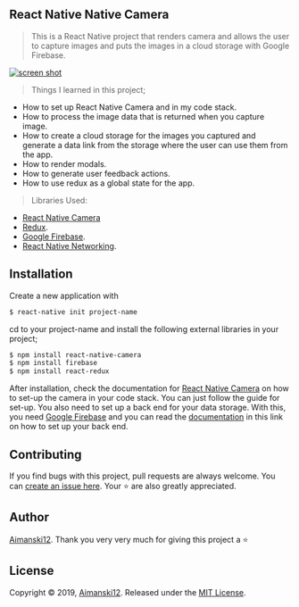 ## React Native Native Camera

> This is a React Native project that renders camera and allows the user to capture images and puts the images in a cloud storage with Google Firebase.

<div float="left">
  <a href="https://www.youtube.com/watch?v=BcZZbDwvVFw&feature=youtu.be">
    <img src="https://user-images.githubusercontent.com/32781697/56854352-ad4b0b80-68fa-11e9-88d5-cb93e8ce7b79.png" alt="screen shot">
  </a>
</div>

> Things I learned in this project;
  * How to set up React Native Camera and in my code stack.
  * How to process the image data that is returned when you capture image. 
  * How to create a cloud storage for the images you captured and generate a data link from the storage where the user can use them from the app.
  * How to render modals.
  * How to generate user feedback actions.
  * How to use redux as a global state for the app.

> Libraries Used:
  * [React Native Camera](https://github.com/react-native-community/react-native-camera)
  * [Redux](https://redux.js.org/).
  * [Google Firebase](https://console.firebase.google.com/). 
  * [React Native Networking](https://facebook.github.io/react-native/docs/network). 



## Installation

Create a new application with
```bash
$ react-native init project-name
```

cd to your project-name and install the following external libraries in your project;

```bash
$ npm install react-native-camera
$ npm install firebase
$ npm install react-redux
```
After installation, check the documentation for [React Native Camera](https://github.com/react-native-community/react-native-camera) on how to set-up the camera in your code stack. You can just follow the guide for set-up. You also need to set up a back end for your data storage. With this, you need [Google Firebase](https://console.firebase.google.com/) and you can read the [documentation](https://firebase.google.com/docs/storage/) in this link on how to set up your back end.

## Contributing

If you find bugs with this project, pull requests are always welcome. You can [create an issue here](https://github.com/Aimanski12/MyReactNativeProjects/issues/new).
Your :star: are also greatly appreciated.

## Author

[Aimanski12](https://github.com/Aimanski12).
Thank you very very much for giving this project a :star:

## License 

Copyright © 2019, [Aimanski12](https://github.com/Aimanski12).
Released under the [MIT License](LICENSE).


